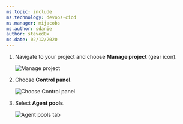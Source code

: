 ```yaml
---
ms.topic: include
ms.technology: devops-cicd
ms.manager: mijacobs
ms.author: sdanie
author: steved0x
ms.date: 02/12/2020
---
```


1.  Navigate to your project and choose **Manage project** (gear icon).

    ![Manage project](../../media/agent-pools-tab/manage-project-2015.png)

1.  Choose **Control panel**.

    ![Choose Control panel](../../media/agent-pools-tab/control-panel-2015.png)

1.  Select **Agent pools**.

    ![Agent pools tab](../../media/agent-pools-tab/agent-pools-2015.png)
